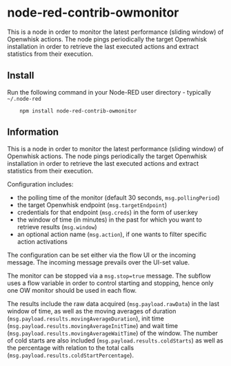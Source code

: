 node-red-contrib-owmonitor
=====================

This is a node in order to monitor the latest performance (sliding window) of Openwhisk actions. The node pings periodically the target Openwhisk installation in order to retrieve the last executed actions and extract statistics from their execution.

## Install

Run the following command in your Node-RED user directory - typically `~/.node-red`

        npm install node-red-contrib-owmonitor

## Information



This is a node in order to monitor the latest performance (sliding window) of Openwhisk actions. The node pings periodically the target Openwhisk installation in order to retrieve the last executed actions and extract statistics from their execution.

Configuration includes:
 - the polling time of the monitor (default 30 seconds, `msg.pollingPeriod`)
 - the target Openwhisk endpoint (`msg.targetEndpoint`)
 - credentials for that endpoint (`msg.creds`) in the form of user:key
 - the window of time (in minutes) in the past for which you want to retrieve results (`msg.window`)
 - an optional action name (`msg.action`), if one wants to filter specific action activations

The configuration can be set either via the flow UI or the incoming message. The incoming message prevails over the UI-set value.

The monitor can be stopped via a `msg.stop=true` message. The subflow uses a flow variable in order to control starting and stopping, hence only one OW monitor should be used in each flow.

The results include the raw data acquired (`msg.payload.rawData`) in the last window of time, as well as the moving averages of duration (`msg.payload.results.movingAverageDuration`), init time (`msg.payload.results.movingAverageInitTime`) and wait time (`msg.payload.results.movingAverageWaitTime`) of the window. The number of cold starts are also included (`msg.payload.results.coldStarts`) as well as the percentage with relation to the total calls (`msg.payload.results.coldStartPercentage`).



